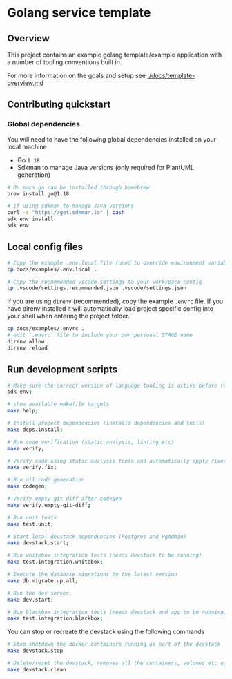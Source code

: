 # Golang service template

## Overview

This project contains an example golang template/example application with a number of tooling conventions built in.

For more information on the goals and setup see [./docs/template-overview.md](./docs/template-overview.md)

## Contributing quickstart

### Global dependencies

You will need to have the following global dependencies installed on your local machine

* Go `1.18`
* Sdkman to manage Java versions (only required for PlantUML generation)

```sh
# On macs go can be installed through homebrew
brew install go@1.18

# If using sdkman to manage Java versions
curl -s "https://get.sdkman.io" | bash
sdk env install
sdk env
```

## Local config files

```sh
# Copy the example .env.local file (used to override environment variables for local development)
cp docs/examples/.env.local .

# Copy the recommended vscode settings to your workspace config
cp .vscode/settings.recommended.json .vscode/settings.json
```

If you are using `direnv` (recommended), copy the example `.envrc` file. If you have direnv installed it will automatically load project specific config into your shell when entering the project folder.

```sh
cp docs/examples/.envrc .
# edit `.envrc` file to include your own personal STAGE name
direnv allow
direnv reload
```

## Run development scripts

```sh
# Make sure the correct version of language tooling is active before running any commands
sdk env;

# show available makefile targets
make help;

# Install project dependencies (installs dependencies and tools)
make deps.install;

# Run code verification (static analysis, linting etc)
make verify;

# Verify code using static analysis tools and automatically apply fixes when possible
make verify.fix;

# Run all code generation
make codegen;

# Verify empty git diff after codegen
make verify.empty-git-diff;

# Run unit tests
make test.unit;

# Start local devstack dependencies (Postgres and PgAdmin)
make devstack.start;

# Run whitebox integration tests (needs devstack to be running)
make test.integration.whitebox;

# Execute the database migrations to the latest version
make db.migrate.up.all;

# Run the dev server.
make dev.start;

# Run blackbox integration tests (needs devstack and app to be running)
make test.integration.blackbox;
```

You can stop or recreate the devstack using the following commands

```sh
# Stop shutdown the docker containers running as part of the devstack
make devstack.stop

# Delete/reset the devstack, removes all the containers, volumes etc of the docker-compose stack
make devstack.clean
```
